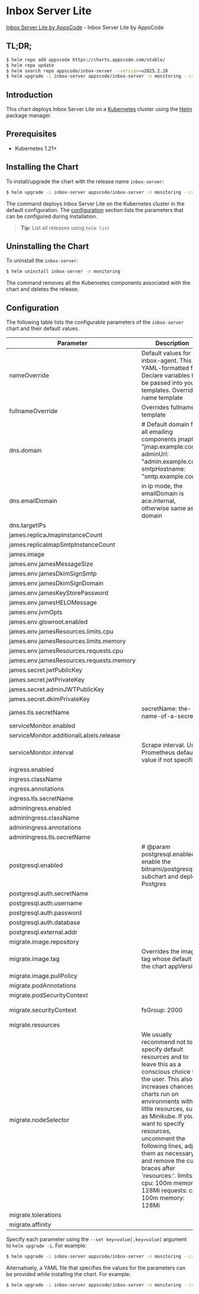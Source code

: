 # Inbox Server Lite

[Inbox Server Lite by AppsCode](https://github.com/ops-center/james-project) - Inbox Server Lite by AppsCode

## TL;DR;

```bash
$ helm repo add appscode https://charts.appscode.com/stable/
$ helm repo update
$ helm search repo appscode/inbox-server --version=v2025.2.28
$ helm upgrade -i inbox-server appscode/inbox-server -n monitoring --create-namespace --version=v2025.2.28
```

## Introduction

This chart deploys Inbox Server Lite on a [Kubernetes](http://kubernetes.io) cluster using the [Helm](https://helm.sh) package manager.

## Prerequisites

- Kubernetes 1.21+

## Installing the Chart

To install/upgrade the chart with the release name `inbox-server`:

```bash
$ helm upgrade -i inbox-server appscode/inbox-server -n monitoring --create-namespace --version=v2025.2.28
```

The command deploys Inbox Server Lite on the Kubernetes cluster in the default configuration. The [configuration](#configuration) section lists the parameters that can be configured during installation.

> **Tip**: List all releases using `helm list`

## Uninstalling the Chart

To uninstall the `inbox-server`:

```bash
$ helm uninstall inbox-server -n monitoring
```

The command removes all the Kubernetes components associated with the chart and deletes the release.

## Configuration

The following table lists the configurable parameters of the `inbox-server` chart and their default values.

|                Parameter                 |                                                                                                                                                                                                         Description                                                                                                                                                                                                         |                                                                                            Default                                                                                             |
|------------------------------------------|-----------------------------------------------------------------------------------------------------------------------------------------------------------------------------------------------------------------------------------------------------------------------------------------------------------------------------------------------------------------------------------------------------------------------------|------------------------------------------------------------------------------------------------------------------------------------------------------------------------------------------------|
| nameOverride                             | Default values for inbox-agent. This is a YAML-formatted file. Declare variables to be passed into your templates. Overrides name template                                                                                                                                                                                                                                                                                  | <code>''</code>                                                                                                                                                                                |
| fullnameOverride                         | Overrides fullname template                                                                                                                                                                                                                                                                                                                                                                                                 | <code>''</code>                                                                                                                                                                                |
| dns.domain                               | # Default domain for all emailing components jmapUrl: "jmap.example.com" adminUrl: "admin.example.com" smtpHostname: "smtp.example.com"                                                                                                                                                                                                                                                                                     | <code>''</code>                                                                                                                                                                                |
| dns.emailDomain                          | in ip mode, the emailDomain is ace.internal, otherwise same as domain                                                                                                                                                                                                                                                                                                                                                       | <code>''</code>                                                                                                                                                                                |
| dns.targetIPs                            |                                                                                                                                                                                                                                                                                                                                                                                                                             | <code>[]</code>                                                                                                                                                                                |
| james.replicaJmapInstanceCount           |                                                                                                                                                                                                                                                                                                                                                                                                                             | <code>1</code>                                                                                                                                                                                 |
| james.replicaImapSmtpInstanceCount       |                                                                                                                                                                                                                                                                                                                                                                                                                             | <code>0</code>                                                                                                                                                                                 |
| james.image                              |                                                                                                                                                                                                                                                                                                                                                                                                                             | <code>ghcr.io/appscode/inbox-server:postgres-latest</code>                                                                                                                                     |
| james.env.jamesMessageSize               |                                                                                                                                                                                                                                                                                                                                                                                                                             | <code>25M</code>                                                                                                                                                                               |
| james.env.jamesDkimSignSmtp              |                                                                                                                                                                                                                                                                                                                                                                                                                             | <code>dkimselector</code>                                                                                                                                                                      |
| james.env.jamesDkimSignDomain            |                                                                                                                                                                                                                                                                                                                                                                                                                             | <code>mail.example.com</code>                                                                                                                                                                  |
| james.env.jamesKeyStorePassword          |                                                                                                                                                                                                                                                                                                                                                                                                                             | <code>james72laBalle</code>                                                                                                                                                                    |
| james.env.jamesHELOMessage               |                                                                                                                                                                                                                                                                                                                                                                                                                             | <code>change-me</code>                                                                                                                                                                         |
| james.env.jvmOpts                        |                                                                                                                                                                                                                                                                                                                                                                                                                             | <code>-Xms3g -Xmx3g</code>                                                                                                                                                                     |
| james.env.glowroot.enabled               |                                                                                                                                                                                                                                                                                                                                                                                                                             | <code>false</code>                                                                                                                                                                             |
| james.env.jamesResources.limits.cpu      |                                                                                                                                                                                                                                                                                                                                                                                                                             | <code>'2'</code>                                                                                                                                                                               |
| james.env.jamesResources.limits.memory   |                                                                                                                                                                                                                                                                                                                                                                                                                             | <code>4Gi</code>                                                                                                                                                                               |
| james.env.jamesResources.requests.cpu    |                                                                                                                                                                                                                                                                                                                                                                                                                             | <code>150m</code>                                                                                                                                                                              |
| james.env.jamesResources.requests.memory |                                                                                                                                                                                                                                                                                                                                                                                                                             | <code>512Mi</code>                                                                                                                                                                             |
| james.secret.jwtPublicKey                |                                                                                                                                                                                                                                                                                                                                                                                                                             | <code>''</code>                                                                                                                                                                                |
| james.secret.jwtPrivateKey               |                                                                                                                                                                                                                                                                                                                                                                                                                             | <code>''</code>                                                                                                                                                                                |
| james.secret.adminJWTPublicKey           |                                                                                                                                                                                                                                                                                                                                                                                                                             | <code>''</code>                                                                                                                                                                                |
| james.secret.dkimPrivateKey              |                                                                                                                                                                                                                                                                                                                                                                                                                             | <code>''</code>                                                                                                                                                                                |
| james.tls.secretName                     | secretName: the-name-of-a-secret                                                                                                                                                                                                                                                                                                                                                                                            | <code>''</code>                                                                                                                                                                                |
| serviceMonitor.enabled                   |                                                                                                                                                                                                                                                                                                                                                                                                                             | <code>true</code>                                                                                                                                                                              |
| serviceMonitor.additionalLabels.release  |                                                                                                                                                                                                                                                                                                                                                                                                                             | <code>kube-prometheus-stack</code>                                                                                                                                                             |
| serviceMonitor.interval                  | Scrape interval. Use Prometheus default value if not specified                                                                                                                                                                                                                                                                                                                                                              | <code>30s</code>                                                                                                                                                                               |
| ingress.enabled                          |                                                                                                                                                                                                                                                                                                                                                                                                                             | <code>false</code>                                                                                                                                                                             |
| ingress.className                        |                                                                                                                                                                                                                                                                                                                                                                                                                             | <code>''</code>                                                                                                                                                                                |
| ingress.annotations                      |                                                                                                                                                                                                                                                                                                                                                                                                                             | <code>{}</code>                                                                                                                                                                                |
| ingress.tls.secretName                   |                                                                                                                                                                                                                                                                                                                                                                                                                             | <code>the-name-of-a-secret</code>                                                                                                                                                              |
| adminIngress.enabled                     |                                                                                                                                                                                                                                                                                                                                                                                                                             | <code>false</code>                                                                                                                                                                             |
| adminIngress.className                   |                                                                                                                                                                                                                                                                                                                                                                                                                             | <code>''</code>                                                                                                                                                                                |
| adminIngress.annotations                 |                                                                                                                                                                                                                                                                                                                                                                                                                             | <code>{}</code>                                                                                                                                                                                |
| adminIngress.tls.secretName              |                                                                                                                                                                                                                                                                                                                                                                                                                             | <code>the-name-of-a-secret</code>                                                                                                                                                              |
| postgresql.enabled                       | # @param postgresql.enabled enable the bitnami/postgresql subchart and deploy Postgres                                                                                                                                                                                                                                                                                                                                      | <code>false</code>                                                                                                                                                                             |
| postgresql.auth.secretName               |                                                                                                                                                                                                                                                                                                                                                                                                                             | <code>''</code>                                                                                                                                                                                |
| postgresql.auth.username                 |                                                                                                                                                                                                                                                                                                                                                                                                                             | <code>james</code>                                                                                                                                                                             |
| postgresql.auth.password                 |                                                                                                                                                                                                                                                                                                                                                                                                                             | <code>secret1</code>                                                                                                                                                                           |
| postgresql.auth.database                 |                                                                                                                                                                                                                                                                                                                                                                                                                             | <code>james</code>                                                                                                                                                                             |
| postgresql.external.addr                 |                                                                                                                                                                                                                                                                                                                                                                                                                             | <code>''</code>                                                                                                                                                                                |
| migrate.image.repository                 |                                                                                                                                                                                                                                                                                                                                                                                                                             | <code>ghcr.io/appscode-images/postgres</code>                                                                                                                                                  |
| migrate.image.tag                        | Overrides the image tag whose default is the chart appVersion.                                                                                                                                                                                                                                                                                                                                                              | <code>16.4-alpine</code>                                                                                                                                                                       |
| migrate.image.pullPolicy                 |                                                                                                                                                                                                                                                                                                                                                                                                                             | <code>Always</code>                                                                                                                                                                            |
| migrate.podAnnotations                   |                                                                                                                                                                                                                                                                                                                                                                                                                             | <code>{}</code>                                                                                                                                                                                |
| migrate.podSecurityContext               |                                                                                                                                                                                                                                                                                                                                                                                                                             | <code>{}</code>                                                                                                                                                                                |
| migrate.securityContext                  | fsGroup: 2000                                                                                                                                                                                                                                                                                                                                                                                                               | <code>{"allowPrivilegeEscalation":false,"capabilities":{"drop":["ALL"]},"readOnlyRootFilesystem":true,"runAsNonRoot":true,"runAsUser":65534,"seccompProfile":{"type":"RuntimeDefault"}}</code> |
| migrate.resources                        |                                                                                                                                                                                                                                                                                                                                                                                                                             | <code>{}</code>                                                                                                                                                                                |
| migrate.nodeSelector                     | We usually recommend not to specify default resources and to leave this as a conscious choice for the user. This also increases chances charts run on environments with little resources, such as Minikube. If you do want to specify resources, uncomment the following lines, adjust them as necessary, and remove the curly braces after 'resources:'. limits: cpu: 100m memory: 128Mi requests: cpu: 100m memory: 128Mi | <code>{}</code>                                                                                                                                                                                |
| migrate.tolerations                      |                                                                                                                                                                                                                                                                                                                                                                                                                             | <code>[]</code>                                                                                                                                                                                |
| migrate.affinity                         |                                                                                                                                                                                                                                                                                                                                                                                                                             | <code>{}</code>                                                                                                                                                                                |


Specify each parameter using the `--set key=value[,key=value]` argument to `helm upgrade -i`. For example:

```bash
$ helm upgrade -i inbox-server appscode/inbox-server -n monitoring --create-namespace --version=v2025.2.28 --set nameOverride=''
```

Alternatively, a YAML file that specifies the values for the parameters can be provided while
installing the chart. For example:

```bash
$ helm upgrade -i inbox-server appscode/inbox-server -n monitoring --create-namespace --version=v2025.2.28 --values values.yaml
```
